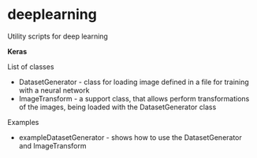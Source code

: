 # deeplearning
Utility scripts for deep learning


__Keras__

List of classes
- DatasetGenerator - class for loading image defined in a file for training with a neural network
- ImageTransform - a support class, that allows perform transformations of the images, being loaded
with the DatasetGenerator class

Examples
- exampleDatasetGenerator - shows how to use the DatasetGenerator and ImageTransform
 
